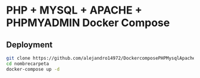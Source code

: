 # PHP + MYSQL + APACHE + PHPMYADMIN Docker Compose

## Deployment
```bash
git clone https://github.com/alejandro14972/DockercomposePHPMysqlApache.git
cd nombrecarpeta
docker-compose up -d
```
